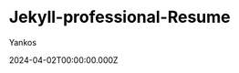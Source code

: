 ---
title: Jekyll-professional-Resume
github: https://github.com/byanko55/jekyll-professional-resume
demo: https://cvlian.github.io/
author: Yankos
author_link: https://github.com/byanko55
date: 2024-04-02T00:00:00.000Z
description: >-
  A simple and modern resume template, best fit for either Academic CV
  (Curriculum Vitae) or Engineer Portfolio.
ssg:
  - Jekyll
css:
  - SCSS
cms:
  - Markdown
category:
  - Portfolio
draft: false
publish_date: '2024-03-09T14:07:33Z'
update_date: '2024-04-01T16:17:02Z'
github_star: 0
github_fork: 3
---